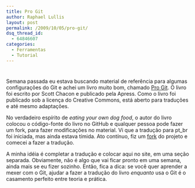 ```yaml
---
title: Pro Git
author: Raphael Lullis
layout: post
permalink: /2009/10/05/pro-git/
dsq_thread_id:
  - 64846607
categories:
  - Ferramentas
  - Tutorial
---
```

# 

Semana passada eu estava buscando material de referência para algumas configurações do Git e achei um livro muito bom, chamado [Pro Git][1]. O livro foi escrito por Scott Chacon e publicado pela Apress. Como o livro foi publicado sob a licença do Creative Commons, está aberto para traduções e até mesmo adaptações.

 [1]: http://progit.org/

No verdadeiro espírito de *eating your own dog food*, o autor do livro colocou o código-fonte do livro no GitHub e qualquer pessoa pode fazer um fork, para fazer modificações no material. Vi que a tradução para pt_br foi iniciada, mas ainda estava tímida. Ato contínuo, fiz um [fork][2] do projeto e comecei a fazer a tradução.

 [2]: http://github.com/lullis/progit

A minha idéia é completar a tradução e colocar aqui no site, em uma seção separada. Obviamente, não é algo que vai ficar pronto em uma semana, ainda mais se eu fizer sozinho. Então, fica a dica: se você quer aprender a mexer com o Git, ajudar a fazer a tradução do livro *enquanto* usa o Git é o casamento perfeito entre teoria e prática.